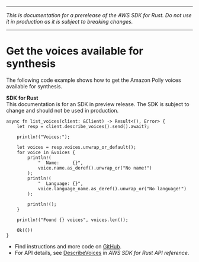 --------

 *This is documentation for a prerelease of the AWS SDK for Rust\. Do not use it in production as it is subject to breaking changes\.* 

--------

# Get the voices available for synthesis<a name="polly_DescribeVoices_rust_topic"></a>

The following code example shows how to get the Amazon Polly voices available for synthesis\.

**SDK for Rust**  
This documentation is for an SDK in preview release\. The SDK is subject to change and should not be used in production\.
  

```
async fn list_voices(client: &Client) -> Result<(), Error> {
    let resp = client.describe_voices().send().await?;

    println!("Voices:");

    let voices = resp.voices.unwrap_or_default();
    for voice in &voices {
        println!(
            "  Name:     {}",
            voice.name.as_deref().unwrap_or("No name!")
        );
        println!(
            "  Language: {}",
            voice.language_name.as_deref().unwrap_or("No language!")
        );

        println!();
    }

    println!("Found {} voices", voices.len());

    Ok(())
}
```
+  Find instructions and more code on [GitHub](https://github.com/awsdocs/aws-doc-sdk-examples/tree/main/.rust_alpha/polly#code-examples)\. 
+  For API details, see [DescribeVoices](https://awslabs.github.io/aws-sdk-rust/) in *AWS SDK for Rust API reference*\. 